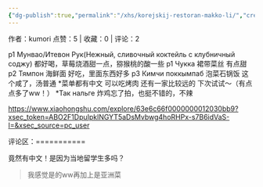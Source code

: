 ```yaml
---
{"dg-publish":true,"permalink":"/xhs/korejskij-restoran-makko-li/","created":"2025-03-17T22:35:46.578+08:00","updated":"2025-03-17T22:35:46.579+08:00"}
---
```


作者：kumori
点赞：5   |   收藏：0   |   评论：2

p1 Мунвао/Итевон Рук(Нежный, сливочный коктейль с клубничный соджу) 都好喝，草莓烧酒甜一点，猕猴桃的酸一些
p1 Чукка 裙带菜丝 有点甜
p2 Тямпон 海鲜面 好吃，里面东西好多
p3 Кимчи поккымпаб 泡菜石锅饭 这个咸了，汤普通
*菜单都有中文 可以吃烤肉 还有一家比较远的 下次试试～（有点点多了ww！）
*Так нальге 炸鸡忘了拍，也挺不错的，不辣

https://www.xiaohongshu.com/explore/63e6c66f0000000012030bb9?xsec_token=ABO2F1DpuIpklNGYT5aDsMvbwg4hoRHPx-s7B6idVaS-I=&xsec_source=pc_user

评论区：===========

竟然有中文！是因为当地留学生多吗？

> 我感觉是的ww再加上是亚洲菜